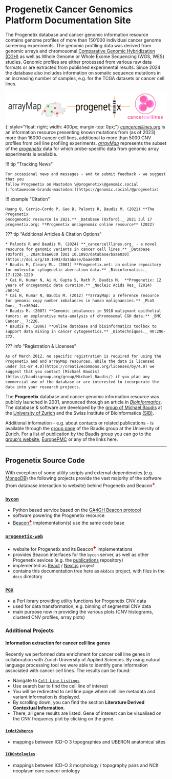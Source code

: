 # Progenetix Cancer Genomics Platform Documentation Site

The Progenetix database and cancer genomic information resource
contains genome profiles of more than 150’000 individual cancer genome screening
experiments. The genomic profiling data was derived from genomic arrays and chromosomal
[Comparative Genomic Hybridization (CGH)](https://en.wikipedia.org/wiki/Comparative_genomic_hybridization)
as well as Whole Genome or Whole Exome Sequencing (WGS, WES) studies. Genomic profiles
are either processed from various raw data formats or are extracted from published
experimental results. Since 2024 the database also includes information on somatic
sequence mutations in an increasing number of samples, e.g. for the TCGA datasets
or cancer cell lines.

![progenetix arraymap cancercelllines logo](/img/arraymap-cancercelllines-progenetix-logos-1200x240.png){: style="float: right; width: 400px; margin-top: 0px;"}
[_cancercelllines.org_](https://cancercelllines.org)
is an information resource presenting known mutations from (as of 2023) more than 
16000 cancer cell lines, additional to more than 5000 CNV profiles from cell line
profiling experiments. [_arrayMap_](http://arraymap.org) represents the subset of
the [_progenetix_](https://progenetix.org) data for which probe-specific data from
genomic array experiments is available.


!!! tip "Tracking News"

    For occasional news and messages - and to submit feedback - we suggest that you
    follow Progenetix on Mastodon \@progenetix\@genomic.social
    [:fontawesome-brands-mastodon:](https://genomic.social/@progenetix)

!!! example "Citation"

    Huang Q, Carrio-Cordo P, Gao B, Paloots R, Baudis M. (2021) **The Progenetix
    oncogenomic resource in 2021.** _Database (Oxford)._ 2021 Jul 17    
    progenetix.org: **Progenetix oncogenomic online resource** (2022)   
    

??? tip "Additional Articles & Citation Options"

    * Paloots R and Baudis M. (2024) **_cancercelllines.org_ - a novel resource for genomic variants in cancer cell lines.** _Database (Oxford)_. 2024:baae030 [DOI 10.1093/database/baae030](https://doi.org/10.1093/database/baae030)
    * Baudis M, Cleary ML. (2001) **Progenetix.net: an online repository for molecular cytogenetic aberration data.** _Bioinformatics._ 17:1228-1229      
    * Cai H, Kumar N, Ai N, Gupta S, Rath P, Baudis M.  **Progenetix: 12 years of oncogenomic data curation.** _Nucleic Acids Res_ (2014) Jan:42   
    * Cai H, Kumar N, Baudis M. (2012) **arrayMap: a reference resource for genomic copy number imbalances in human malignancies.** _PLoS One._ 7:e36944.    
    * Baudis M. (2007) **Genomic imbalances in 5918 malignant epithelial tumors: an explorative meta-analysis of chromosomal CGH data.** _BMC Cancer._ 7:226.    
    * Baudis M. (2006) **Online database and bioinformatics toolbox to support data mining in cancer cytogenetics.** _Biotechniques._ 40:296-272.

??? info "Registration & Licenses"

    As of March 2012, no specific registration is required for using the Progenetix and and arrayMap resources. While the data is licensed under [CC-BY 4.0](https://creativecommons.org/licenses/by/4.0) we suggest that you contact [Michael Baudis](https://baudisgroup.org/group/Michael_Baudis/) if you plan any commercial use of the database or are interested to incorporate the data into your research projects.
    
The __Progenetix__ database and cancer genomic information resource was publicly launched in 2001, announced through an article in [_Bioinformatics_](https://academic.oup.com/bioinformatics/article/17/12/1228/225653). The database & software are developed by the [group of Michael Baudis](https://baudisgroup.org) at the [University of Zurich](https://www.mls.uzh.ch/en/research/baudis/) and the Swiss Institute of Bioinformatics [(SIB)](http://sib.swiss/baudis-michael/).

Additional information - e.g. about contacts or related publications - is available through the [group page](http://baudisgroup.org) of the Baudis group at the University of Zürich. For a list of publication by the Baudis group you can go to the [group's website](https://baudisgroup.org/categories/publications.html),  [EuropePMC](https://europepmc.org/search?query=0000-0002-9903-4248) or any of the links here.

----

## Progenetix Source Code

With exception of some utility scripts and external dependencies (e.g. [MongoDB](https://www.mongodb.com/try/download/community)) the following projects provide the vast majority of the software (from database interaction to website) behind Progenetix and Beacon<span style="vertical-align: super; color: red; font-weight: 800;">+</span>.

### [`bycon`](https://github.com/progenetix/bycon)

- Python based service based on the [GA4GH Beacon protocol](http://beacon-project.io)
- software powering the Progenetix resource
- [Beacon<span style="vertical-align: super; color: red; font-weight: 800;">+</span>](http://beacon.progenetix.org/ui/) implementation(s) use the same code base

### [`progenetix-web`](https://github.com/progenetix/progenetix-web)

- website for Progenetix and its Beacon<span style="vertical-align: super; color: red; font-weight: 800;">+</span> implementations
- provides Beacon interfaces for the `bycon` server, as well as other Progenetix sevices (e.g. the [publications](http://progenetix.org/publications/) repository)
- implemented as [React](https://reactjs.org) / [Next.js](https://nextjs.org) project
- contains this documentation tree here as `mkdocs` project, with files in the `docs` directory

### [`PGX`](https://github.com/progenetix/PGX)

- a Perl ibrary providing utility functions for Progenetix CNV data
- used for data transformation, e.g. binning of segmental CNV data
- main purpose now in providing the various plots (CNV histograms, clusterd CNV profiles, array plots)

### Additional Projects

#### Information extraction for cancer cell line genes

Recently we performed data enrichment for cancer cell line genes in collaboration
with Zurich University of Applied Sciences. By using natural
language processing tool we were able to identify gene information associated
with cancer cell lines. The results can be found:

* Navigate to [`Cell Line Listings`](https://cancercelllines.org/subsets/cellosaurus-subsets/) 
* Use search bar to find the cell line of interest
* You will be redirected to cell line page where cell line metadata and
variant information is displayed.
* By scrolling down, you can find the section **Literature Derived Contextual Information**.
* There, all gene results are listed. Gene of interest can be visualised on the CNV
frequency plot by clicking on the gene.

#### [`icdot2uberon`](https://github.com/progenetix/icdot2uberon)

* mappings between ICD-O 3 topographies and UBERON anatomical sites

#### [`ICDOntologies`](https://github.com/progenetix/ICDOntologies)

* mappings between ICD-O 3 morphology / topography pairs and NCIt neoplasm core
  cancer ontology

